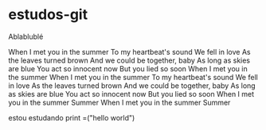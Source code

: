 # estudos-git

Ablablublé

When I met you in the summer
To my heartbeat's sound
We fell in love
As the leaves turned brown
And we could be together, baby
As long as skies are blue
You act so innocent now
But you lied so soon
When I met you in the summer
When I met you in the summer
To my heartbeat's sound
We fell in love
As the leaves turned brown
And we could be together, baby
As long as skies are blue
You act so innocent now
But you lied so soon
When I met you in the summer
Summer
When I met you in the summer
Summer

estou estudando
print =("hello world")